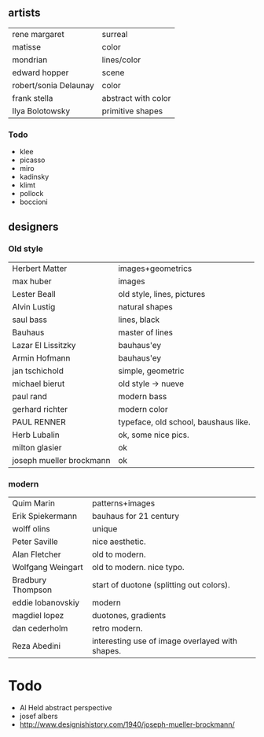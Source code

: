 ## artists

|         |   |
| ------------- |-------------|
| rene margaret | surreal
| matisse	 | color |
| mondrian 	| lines/color |
| edward hopper| scene | |
| robert/sonia Delaunay | color |
| frank stella |abstract with color |
| Ilya Bolotowsky |primitive shapes |

### Todo

- klee
- picasso
- miro
- kadinsky
- klimt
- pollock
- boccioni

## designers

### Old style

|         |   |
| ------------- |-------------|
| Herbert Matter | images+geometrics |
| max huber | images|gemoetrics, brighter than matter |
| Lester Beall		| old style, lines, pictures |
| Alvin Lustig | natural shapes |
| saul bass  		| 	lines, black |
| Bauhaus			| 	master of lines |
| Lazar El Lissitzky | bauhaus'ey |
| Armin Hofmann | bauhaus'ey |
| jan tschichold  | simple, geometric |
| michael bierut	| 	old style -> nueve |
| paul rand			| modern bass |
| gerhard richter	| 	modern color |
| PAUL RENNER		| 	typeface, old school, baushaus like. |
| Herb Lubalin 		| ok, some nice pics. |
| milton glasier	|	ok |
| joseph mueller brockmann | ok |

### modern

|         |   |
| ------------- |-------------|
| Quim Marin	|  patterns+images |
| Erik Spiekermann | bauhaus for 21 century |
| wolff olins | unique |
| Peter Saville | nice aesthetic. |
| Alan Fletcher | old to modern. |
| Wolfgang Weingart | old to modern. nice typo. |
| Bradbury Thompson	| start of duotone (splitting out colors). |
| eddie lobanovskiy	|	modern |
| magdiel lopez 	|	duotones, gradients |
| dan cederholm	|	retro modern. |
| Reza Abedini | interesting use of image overlayed with shapes. |


# Todo

- Al Held						abstract perspective	
- josef albers
- http://www.designishistory.com/1940/joseph-mueller-brockmann/

